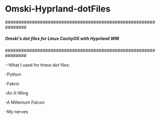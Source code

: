 # Omski-Hyprland-dotFiles
################################################################
##### Omski's dot files for Linux CachyOS with Hyprland WM #####
################################################################


--What I used for these dot files:

-Python

-Fabric

-An X-Wing

-A Millenium Falcon

-My nerves
